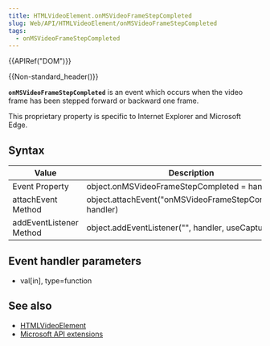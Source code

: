 ```yaml
---
title: HTMLVideoElement.onMSVideoFrameStepCompleted
slug: Web/API/HTMLVideoElement/onMSVideoFrameStepCompleted
tags:
  - onMSVideoFrameStepCompleted
---
```

{{APIRef("DOM")}}

{{Non-standard_header()}}

**`onMSVideoFrameStepCompleted`** is an event which occurs when the video frame has been stepped forward or backward one frame.

This proprietary property is specific to Internet Explorer and Microsoft Edge.

## Syntax

| Value                   | Description                                                |
| ----------------------- | ---------------------------------------------------------- |
| Event Property          | object.onMSVideoFrameStepCompleted = handler;              |
| attachEvent Method      | object.attachEvent("onMSVideoFrameStepCompleted", handler) |
| addEventListener Method | object.addEventListener("", handler, useCapture)           |

## Event handler parameters

- val\[in], type=function

## See also

- [HTMLVideoElement](/en-US/docs/Web/API/HTMLVideoElement)
- [Microsoft API extensions](/en-US/docs/Web/API/Microsoft_Extensions)
